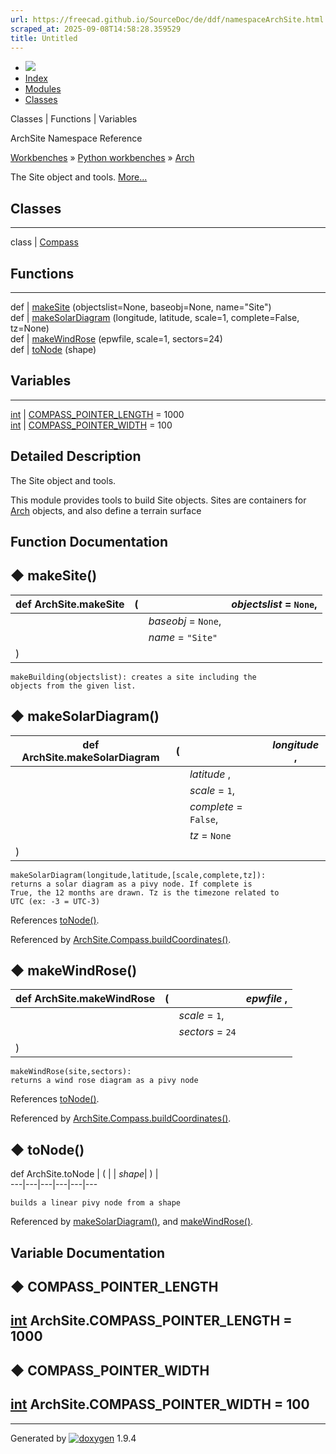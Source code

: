 ```yaml
---
url: https://freecad.github.io/SourceDoc/de/ddf/namespaceArchSite.html
scraped_at: 2025-09-08T14:58:28.359529
title: Untitled
---
```


  * [ ![](https://www.freecad.org/svg/logo-freecad.svg) ](https://freecadweb.org "FreeCAD")
  * [Index](../../index.html "Index")
  * [Modules](../../modules.html "Modules list")
  * [Classes](../../annotated.html "Annotated list")

Classes | Functions | Variables

ArchSite Namespace Reference

[Workbenches](../../d2/df2/group__WORKBENCHES.html) » [Python
workbenches](../../d1/d82/group__PYTHONWORKBENCHES.html) »
[Arch](../../df/dce/group__ARCH.html)

The Site object and tools.
[More...](../../de/ddf/namespaceArchSite.html#details)

##  Classes  
  
---  
class | [Compass](../../d9/d61/classArchSite_1_1Compass.html)  
  
##  Functions  
  
---  
def | [makeSite](../../de/ddf/namespaceArchSite.html#a155b0da09f1e6f123816ba7a62f6511d) (objectslist=None, baseobj=None, name="Site")  
def | [makeSolarDiagram](../../de/ddf/namespaceArchSite.html#a24f0e234d271069574cbbdb9ed9ca955) (longitude, latitude, scale=1, complete=False, tz=None)  
def | [makeWindRose](../../de/ddf/namespaceArchSite.html#a1a6f5c19169b01f4ce11cc24b9dbffa7) (epwfile, scale=1, sectors=24)  
def | [toNode](../../de/ddf/namespaceArchSite.html#a8e1441754895f6ae81a40f24f244efdd) (shape)  
  
##  Variables  
  
---  
[int](../../d1/da0/classint.html) | [COMPASS_POINTER_LENGTH](../../de/ddf/namespaceArchSite.html#a026d58e55c1a19c2c46c1ecb7c385252) = 1000  
[int](../../d1/da0/classint.html) | [COMPASS_POINTER_WIDTH](../../de/ddf/namespaceArchSite.html#a4e0001dc7ad0552f85750b60346c98c8) = 100  
  
## Detailed Description

The Site object and tools.

This module provides tools to build Site objects. Sites are containers for
[Arch](../../df/dc6/namespaceArch.html) objects, and also define a terrain
surface

## Function Documentation

## ◆ makeSite()

def ArchSite.makeSite  | ( |  | _objectslist_ = `None`,   
---|---|---|---  
|  |  | _baseobj_ = `None`,   
|  |  | _name_ = `"Site"`  
| ) | |   
      
    
    makeBuilding(objectslist): creates a site including the
    objects from the given list.

## ◆ makeSolarDiagram()

def ArchSite.makeSolarDiagram  | ( |  | _longitude_ ,   
---|---|---|---  
|  |  | _latitude_ ,   
|  |  | _scale_ = `1`,   
|  |  | _complete_ = `False`,   
|  |  | _tz_ = `None`  
| ) | |   
      
    
    makeSolarDiagram(longitude,latitude,[scale,complete,tz]):
    returns a solar diagram as a pivy node. If complete is
    True, the 12 months are drawn. Tz is the timezone related to
    UTC (ex: -3 = UTC-3)

References
[toNode()](../../de/ddf/namespaceArchSite.html#a8e1441754895f6ae81a40f24f244efdd).

Referenced by
[ArchSite.Compass.buildCoordinates()](../../d9/d61/classArchSite_1_1Compass.html#a4d1848dd6968a22f62d75ec9c71dddcd).

## ◆ makeWindRose()

def ArchSite.makeWindRose  | ( |  | _epwfile_ ,   
---|---|---|---  
|  |  | _scale_ = `1`,   
|  |  | _sectors_ = `24`  
| ) | |   
      
    
    makeWindRose(site,sectors):
    returns a wind rose diagram as a pivy node

References
[toNode()](../../de/ddf/namespaceArchSite.html#a8e1441754895f6ae81a40f24f244efdd).

Referenced by
[ArchSite.Compass.buildCoordinates()](../../d9/d61/classArchSite_1_1Compass.html#a4d1848dd6968a22f62d75ec9c71dddcd).

## ◆ toNode()

def ArchSite.toNode  | ( |  | _shape_| ) |   
---|---|---|---|---|---  
      
    
    builds a linear pivy node from a shape

Referenced by
[makeSolarDiagram()](../../de/ddf/namespaceArchSite.html#a24f0e234d271069574cbbdb9ed9ca955),
and
[makeWindRose()](../../de/ddf/namespaceArchSite.html#a1a6f5c19169b01f4ce11cc24b9dbffa7).

## Variable Documentation

## ◆ COMPASS_POINTER_LENGTH

[int](../../d1/da0/classint.html) ArchSite.COMPASS_POINTER_LENGTH = 1000  
---  
  
## ◆ COMPASS_POINTER_WIDTH

[int](../../d1/da0/classint.html) ArchSite.COMPASS_POINTER_WIDTH = 100  
---  
  
* * *

Generated by
[![doxygen](../../doxygen.svg)](https://www.doxygen.org/index.html) 1.9.4

